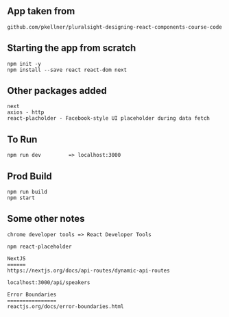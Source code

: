 
## App taken from 
```
github.com/pkellner/pluralsight-designing-react-components-course-code
```

## Starting the app from scratch
```
npm init -y
npm install --save react react-dom next
```

## Other packages added
```
next
axios - http
react-placholder - Facebook-style UI placeholder during data fetch
```

## To Run
```
npm run dev         => localhost:3000
```

## Prod Build
```
npm run build
npm start
```

## Some other notes
```
chrome developer tools => React Developer Tools

npm react-placeholder

NextJS
======
https://nextjs.org/docs/api-routes/dynamic-api-routes

localhost:3000/api/speakers

Error Boundaries
================
reactjs.org/docs/error-boundaries.html
```